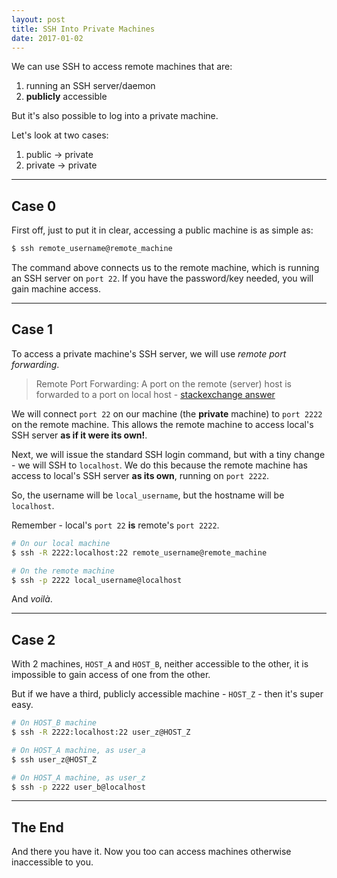 ```yaml
---
layout: post
title: SSH Into Private Machines
date: 2017-01-02
---
```


We can use SSH to access remote machines that are:
1. running an SSH server/daemon
2. **publicly** accessible

But it's also possible to log into a private machine.

Let's look at two cases:

1. public -> private
2. private -> private

<!-- preview -->

---

## Case 0

First off, just to put it in clear, accessing a public machine is as simple as:

```sh
$ ssh remote_username@remote_machine
```

The command above connects us to the remote machine, which is running an SSH server on `port 22`.
If you have the password/key needed, you will gain machine access.

---

## Case 1

To access a private machine's SSH server, we will use *remote port forwarding*.
> Remote Port Forwarding: A port on the remote (server) host is forwarded to a port on local host - [stackexchange answer]

We will connect `port 22` on our machine (the **private** machine) to `port 2222` on the remote machine.
This allows the remote machine to access local's SSH server **as if it were its own!**.

Next, we will issue the standard SSH login command, but with a tiny change - we will SSH to `localhost`.
We do this because the remote machine has access to local's SSH server **as its own**, running on `port 2222`.

So, the username will be `local_username`, but the hostname will be `localhost`.

Remember - local's `port 22` **is** remote's `port 2222`.

```sh
# On our local machine
$ ssh -R 2222:localhost:22 remote_username@remote_machine

# On the remote machine
$ ssh -p 2222 local_username@localhost
```

And *voilà*.

---

## Case 2

With 2 machines, `HOST_A` and `HOST_B`, neither accessible to the other, it is impossible to gain access of one from the other.

But if we have a third, publicly accessible machine - `HOST_Z` - then it's super easy.

```sh
# On HOST_B machine
$ ssh -R 2222:localhost:22 user_z@HOST_Z

# On HOST_A machine, as user_a
$ ssh user_z@HOST_Z

# On HOST_A machine, as user_z
$ ssh -p 2222 user_b@localhost
```

---

## The End

And there you have it.
Now you too can access machines otherwise inaccessible to you.

[stackexchange answer]: http://unix.stackexchange.com/a/118650/73879/
